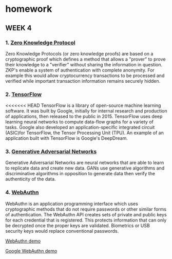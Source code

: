 # homework

## WEEK 4

### 1. [Zero Knowledge Protocol](https://medium.com/@argongroup/on-zero-knowledge-proofs-in-blockchains-14c48cfd1dd1)
Zero Knowledge Protocols (or zero knowledge proofs) are based on a cryptographic proof which defines a method that allows a "prover" to prove their knowledge to a "verifier" without sharing the information in question. ZKP's enable a system of authentication with complete anonymity. For example this would allow cryptocurrency transactions to be processed and verified while important transaction information remains securely hidden.

### 2. [TensorFlow](https://www.tensorflow.org/)
<<<<<<< HEAD
TensorFlow is a library of open-source machine learning software. It was built by Google, initially for internal research and production of applications, then released to the public in 2015. TensorFlow uses deep learning neural networks to compute data-flow graphs for a variety of tasks. Google also developed an application-specific integrated circuit (ASIC)for TensorFlow, the Tensor Processing Unit (TPU). An example of an application built with TensorFlow is Google's DeepDream.

### 3. [Generative Adversarial Networks](https://skymind.ai/wiki/generative-adversarial-network-gan)
Generative Adversarial Networks are neural networks that are able to learn  to replicate data and create new data. GANs use generative algorithms and discriminative algorithms in opposition to generate data then verify the authenticity of the data.

### 4. [WebAuthn](https://webauthn.org/)
WebAuthn is an application programming interface which uses cryptographic methods that do not require passwords or other similar forms of authentication. The WebAuthn API creates sets of private and public keys for each credential that is registered. This protects information that can only be decrypted once the proper keys are validated. Biometrics or USB security keys would replace conventional passwords.

[WebAuthn demo](https://developer.mozilla.org/en-US/docs/Web/API/Web_Authentication_API)

[Google WebAuthn demo](https://webauthndemo.appspot.com/)
